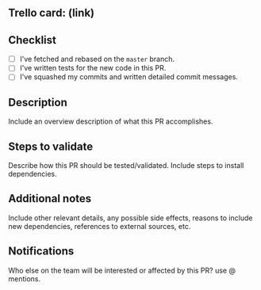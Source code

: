 **Trello card:** (link)
---

## Checklist

- [ ] I've fetched and rebased on the `master` branch.
- [ ] I've written tests for the new code in this PR.
- [ ] I've squashed my commits and written detailed commit messages.

## Description

Include an overview description of what this PR accomplishes.

## Steps to validate

Describe how this PR should be tested/validated. Include steps to install dependencies.

## Additional notes

Include other relevant details, any possible side effects, reasons to include new dependencies, references to external sources, etc.

## Notifications

Who else on the team will be interested or affected by this PR? use @ mentions.
